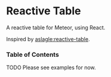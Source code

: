 # Reactive Table
A reactive table for Meteor, using React.

Inspired by [aslagle:reactive-table](https://github.com/aslagle/reactive-table).

### Table of Contents
TODO
Please see examples for now.
